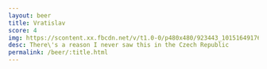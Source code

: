 ```yaml
---
layout: beer
title: Vratislav
score: 4
img: https://scontent.xx.fbcdn.net/v/t1.0-0/p480x480/923443_10151649176573745_311313356_n.jpg?oh=7280117a099fd29733e0ec1edcccc47c&oe=58C5CBB3
desc: There\'s a reason I never saw this in the Czech Republic
permalink: /beer/:title.html
---
```

